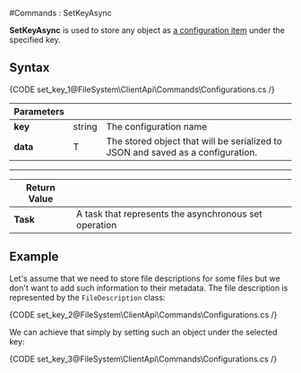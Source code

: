#Commands : SetKeyAsync

**SetKeyAsync** is used to store any object as [a configuration item](../../../configurations) under the specified key.

## Syntax

{CODE set_key_1@FileSystem\ClientApi\Commands\Configurations.cs /}

| Parameters | | |
| ------------- | ------------- | ----- |
| **key** | string | The configuration name |
| **data** | T | The stored object that will be serialized to JSON and saved as a configuration. |

<hr />

| Return Value | |
| ------------- | ------------- |
| **Task** | A task that represents the asynchronous set operation |

## Example

Let's assume that we need to store file descriptions for some files but we don't want to add such information to their metadata. The file description is represented by the `FileDescription` class:

{CODE set_key_2@FileSystem\ClientApi\Commands\Configurations.cs /}

We can achieve that simply by setting such an object under the selected key:

{CODE set_key_3@FileSystem\ClientApi\Commands\Configurations.cs /}
